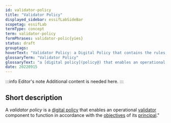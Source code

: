 ```yaml
---
id: validator-policy
title: "Validator Policy"
displayed_sidebar: essifLabSideBar
scopetag: essifLab
termType: concept
term: validator-policy
formPhrases: validator-polic{yies}
status: draft
grouptags:
hoverText: "Validator Policy: a Digital Policy that contains the rules, working-instructions, preferences and other guidance for an operational Validator component to function in accordance with the Objectives of its Principal."
glossaryTerm: "Validator Policy"
glossaryText: "a [digital policy](policy@) that enables an operational [validator](@) component to function in accordance with the [objective](@) of its [principal](@)."
date: 20220915
---
```


:::info Editor's note
Additional content is needed here.
:::

## Short description

A *validator policy* is a [digital policy](policy@) that enables an operational [validator](@) component to function in accordance with the [objectives](@) of its [principal](@)."